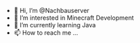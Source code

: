 - 👋 Hi, I’m @Nachbauserver
- 👀 I’m interested in Minecraft Development
- 🌱 I’m currently learning Java
- 📫 How to reach me ...
